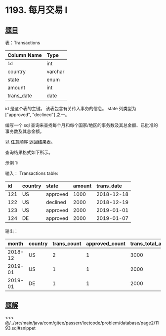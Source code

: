 # 1193. 每月交易 I
## [题目](https://leetcode.cn/problems/monthly-transactions-i/)

表：Transactions

| Column Name | Type    |
|:------------|:--------|
| `id`        | int     |
| country     | varchar |
| state       | enum    |
| amount      | int     |
| trans_date  | date    |

id 是这个表的主键。
该表包含有关传入事务的信息。
state 列类型为 ["approved", "declined"] 之一。


编写一个 sql 查询来查找每个月和每个国家/地区的事务数及其总金额、已批准的事务数及其总金额。

以 任意顺序 返回结果表。

查询结果格式如下所示。



示例 1:

输入：
Transactions table:

| id  | country | state    | amount | trans_date |
|:----|:--------|:---------|:-------|:-----------|
| 121 | US      | approved | 1000   | 2018-12-18 |
| 122 | US      | declined | 2000   | 2018-12-19 |
| 123 | US      | approved | 2000   | 2019-01-01 |
| 124 | DE      | approved | 2000   | 2019-01-07 |

输出：

| month   | country | trans_count | approved_count | trans_total_amount | approved_total_amount |
|:--------|:--------|:------------|:---------------|:-------------------|:----------------------|
| 2018-12 | US      | 2           | 1              | 3000               | 1000                  |
| 2019-01 | US      | 1           | 1              | 2000               | 2000                  |
| 2019-01 | DE      | 1           | 1              | 2000               | 2000                  |

## [题解](https://github.com/PasseRR/JavaLeetCode/blob/master/src/main/java/com/gitee/passerr/leetcode/problem/database/page2/1193.sql)

<<< @/../src/main/java/com/gitee/passerr/leetcode/problem/database/page2/1193.sql#snippet

